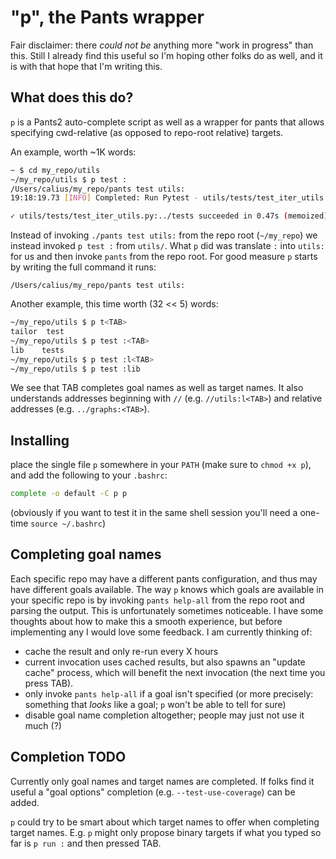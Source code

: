# "p", the Pants wrapper

Fair disclaimer: there _could not be_ anything more "work in progress" than
this. Still I already find this useful so I'm hoping other folks do as well,
and it is with that hope that I'm writing this.

## What does this do?

`p` is a Pants2 auto-complete script as well as a wrapper for pants that
allows specifying cwd-relative (as opposed to repo-root relative) targets.

An example, worth ~1K words:

``` bash
~ $ cd my_repo/utils
~/my_repo/utils $ p test :
/Users/calius/my_repo/pants test utils:
19:18:19.73 [INFO] Completed: Run Pytest - utils/tests/test_iter_utils.py:../tests succeeded.

✓ utils/tests/test_iter_utils.py:../tests succeeded in 0.47s (memoized).
```

Instead of invoking `./pants test utils:` from the repo root (`~/my_repo`)
we instead invoked `p test :` from `utils/`. What `p` did was translate `:`
into `utils:` for us and then invoke `pants` from the repo root. For good
measure `p` starts by writing the full command it runs:

`/Users/calius/my_repo/pants test utils:`

Another example, this time worth (32 << 5) words:

``` bash
~/my_repo/utils $ p t<TAB>
tailor  test
~/my_repo/utils $ p test :<TAB>
lib    tests
~/my_repo/utils $ p test :l<TAB>
~/my_repo/utils $ p test :lib
```

We see that TAB completes goal names as well as target names. It also
understands addresses beginning with `//` (e.g. `//utils:l<TAB>`) and relative
addresses (e.g. `../graphs:<TAB>`).

## Installing

place the single file `p` somewhere in your `PATH` (make sure to `chmod +x p`),
and add the following to your `.bashrc`:

``` bash
complete -o default -C p p
```

(obviously if you want to test it in the same shell session you'll need a
one-time `source ~/.bashrc`)

## Completing goal names

Each specific repo may have a different pants configuration, and thus may have
different goals available. The way `p` knows which goals are available in your
specific repo is by invoking `pants help-all` from the repo root and parsing
the output. This is unfortunately sometimes noticeable. I have some thoughts
about how to make this a smooth experience, but before implementing any I would
love some feedback. I am currently thinking of:

* cache the result and only re-run every X hours
* current invocation uses cached results, but also spawns an "update cache"
  process, which will benefit the next invocation (the next time you press TAB).
* only invoke `pants help-all` if a goal isn't specified
  (or more precisely: something that _looks_ like a goal; `p` won't be able to
  tell for sure)
* disable goal name completion altogether; people may just not use it much (?)

## Completion TODO

Currently only goal names and target names are completed. If folks find it
useful a "goal options" completion (e.g. `--test-use-coverage`) can be added.

`p` could try to be smart about which target names to offer when completing
target names. E.g. `p` might only propose binary targets if what you typed
so far is `p run :` and then pressed TAB.
